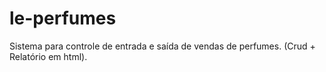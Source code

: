 le-perfumes
===========

Sistema para controle de entrada e saída de vendas de perfumes. (Crud + Relatório em html).